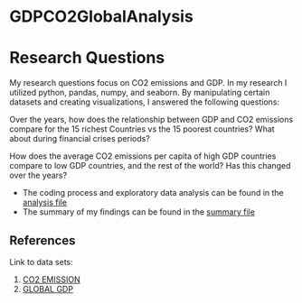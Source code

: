 # GDPCO2GlobalAnalysis

# Research Questions

My research questions focus on CO2 emissions and GDP. In my research I utilized python, pandas, numpy, and seaborn. By manipulating certain datasets and creating visualizations, I answered the following questions:

Over the years, how does the relationship between GDP and CO2 emissions compare for the 15 richest Countries vs the 15 poorest countries? What about during financial crises periods?

How does the average CO2 emissions per capita of high GDP countries compare to low GDP countries, and the rest of the world? Has this changed over the years?

- The coding process and exploratory data analysis can be found in the [analysis file](GDPCO2Analysis/notebooks/analysis2.ipynb)
- The summary of my findings can be found in the [summary file](analysisSummary.md)

## References

Link to data sets:
1. [CO2 EMISSION](https://data.worldbank.org/indicator/EN.ATM.CO2E.PC)
2. [GLOBAL GDP](https://ourworldindata.org/grapher/gdp-per-capita-worldbank?tab=chart)


